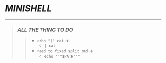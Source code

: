 # ***MINISHELL***

---

> ### ***ALL THE THING TO DO***
>
>> - `echo "|" cat` **->** 
>>   - `| cat`
>> - `need to fixed split cmd` **->**
>>   - `echo "'"$PATH"'"`